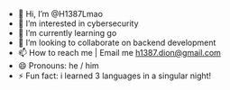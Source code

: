 - 👋 Hi, I’m @H1387Lmao
- 👀 I’m interested in cybersecurity
- 🌱 I’m currently learning go
- 💞️ I’m looking to collaborate on backend development
- 📫 How to reach me | Email me h1387.dion@gmail.com
- 😄 Pronouns: he / him
- ⚡ Fun fact: i learned 3 languages in a singular night!

<!---
H1387Lmao/H1387Lmao is a ✨ special ✨ repository because its `README.md` (this file) appears on your GitHub profile.
You can click the Preview link to take a look at your changes.
--->
